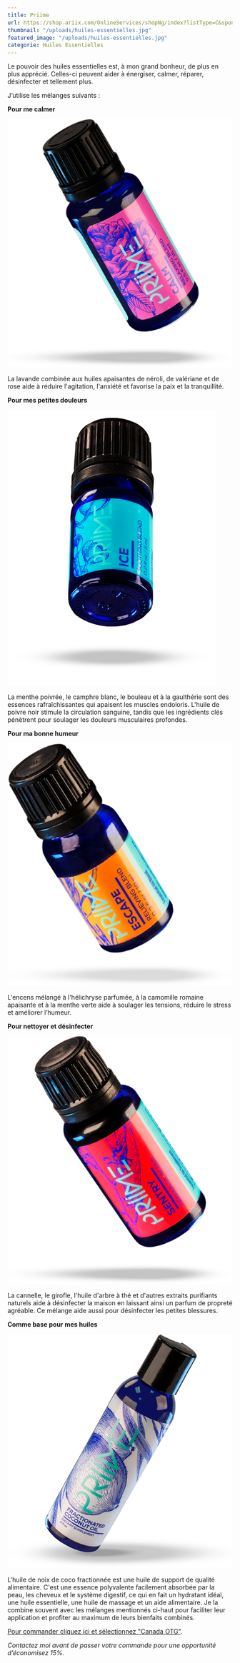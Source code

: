 ```yaml
---
title: Priime
url: https://shop.ariix.com/OnlineServices/shopNg/index?listType=C&sponsorId=7098258
thumbnail: "/uploads/huiles-essentielles.jpg"
featured_image: "/uploads/huiles-essentielles.jpg"
categorie: Huiles Essentielles
---
```


Le pouvoir des huiles essentielles est, à mon grand bonheur, de plus en plus apprécié. Celles-ci peuvent aider à énergiser, calmer, réparer, désinfecter et tellement plus.

J’utilise les mélanges suivants :

**Pour me calmer**

![Lavande](/uploads/calm_bottle_lg.png)

La lavande combinée aux huiles apaisantes de néroli, de valériane et de rose aide à réduire l'agitation, l'anxiété et favorise la paix et la tranquillité.

**Pour mes petites douleurs**

![Huile Ice](/uploads/ice_bottle_lg.png)

La menthe poivrée, le camphre blanc, le bouleau et à la gaulthérie sont des essences rafraîchissantes qui apaisent les muscles endoloris. L'huile de poivre noir stimule la circulation sanguine, tandis que les ingrédients clés pénètrent pour soulager les douleurs musculaires profondes.

**Pour ma bonne humeur**

![Menthe Poivrée](/uploads/escape_bottle_lg.png)

L'encens mélangé à l'hélichryse parfumée, à la camomille romaine apaisante et à la menthe verte aide à soulager les tensions, réduire le stress et améliorer l’humeur.

**Pour nettoyer et désinfecter**

![Huile Sentry](/uploads/sentry_bottle_lg.png)

La cannelle, le girofle, l'huile d'arbre à thé et d'autres extraits purifiants naturels aide à désinfecter la maison en laissant ainsi un parfum de propreté agréable. Ce mélange aide aussi pour désinfecter les petites blessures.

**Comme base pour mes huiles**

![Noix de coco](/uploads/coconut_bottle_lg.png)

L'huile de noix de coco fractionnée est une huile de support de qualité alimentaire. C'est une essence polyvalente facilement absorbée par la peau, les cheveux et le système digestif, ce qui en fait un hydratant idéal, une huile essentielle, une huile de massage et un aide alimentaire. Je la combine souvent avec les mélanges mentionnés ci-haut pour faciliter leur application et profiter au maximum de leurs bienfaits combinés.

[Pour commander cliquez ici et sélectionnez "Canada OTG"](https://shop.ariix.com/OnlineServices/shopNg/index?listType=C&sponsorId=7098258).

_Contactez moi avant de passer votre commande pour une opportunité d’économisez 15%._
